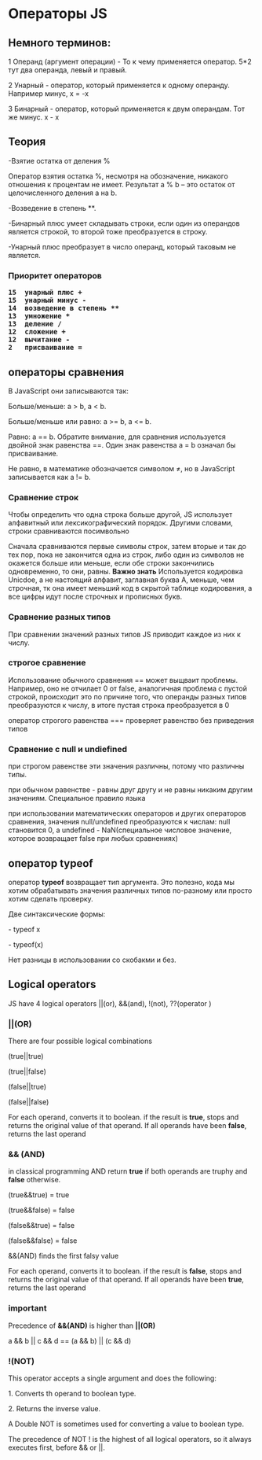  <h1>Операторы JS</h1>
    
<h2>Немного терминов:</h2>
    <p>1 Операнд (аргумент операции) - То к чему применяется оператор. 5*2 тут два операнда, левый и правый.</p>
    <p>2 Унарный - оператор, который применяется к одному операнду. Например минус, х = -х</p>
    <p>3 Бинарный - оператор, который применяется к двум операндам. Тот же минус. х - х</p>
    
<h2>Теория</h2>
    <p>-Взятие остатка от деления %</p>
    <p>Оператор взятия остатка %, несмотря на обозначение, никакого отношения к процентам не имеет. Результат a % b – это остаток от целочисленного деления a на b.</p>
    <p>-Возведение в степень **.</p>
    <p>-Бинарный плюс умеет складывать строки, если один из операндов является строкой, то второй тоже преобразуется в строку.</p>
    <p>-Унарный плюс преобразует в число операнд, который таковым не является.</p>
     
<h3>Приоритет операторов
        
    15	унарный плюс +
    15	унарный минус -
    14	возведение в степень **
    13	умножение *
    13	деление	/
    12	сложение +
    12	вычитание -
    2	присваивание =

<H2>операторы сравнения</H2>

<p>В JavaScript они записываются так:</p>

<p>Больше/меньше: a > b, a < b.</p>
<p>Больше/меньше или равно: a >= b, a <= b.</p>
<p>Равно: a == b. Обратите внимание, для сравнения используется двойной знак равенства ==. Один знак равенства a = b означал бы присваивание.</p>
<p>Не равно, в математике обозначается символом ≠, но в JavaScript записывается как a != b.</p>

<H3>Сравнение строк</H3>

<p>Чтобы определить что одна строка больше другой, JS использует алфавитный или лексикографический порядок. Другими словами, строки сравниваются посимвольно</p>
<p>Сначала сравниваются первые символы строк, затем вторые и так до тех пор, пока не закончится одна из строк, либо один из символов не окажется больше или меньше, если обе строки закончились одновременно, то они, равны. <b>Важно знать</b> Используется кодировка Unicdoe, а не настоящий алфавит, заглавная буква А, меньше, чем строчная, тк она имеет меньший код в скрытой таблице кодирования, а все цифры идут после строчных и прописных букв. </p>

<H3>Сравнение разных типов</H3>
<p>При сравнении значений разных типов JS приводит каждое из них к числу.</p>

<H3>строгое сравнение</H3>
<p>Использование обычного сравнения == может выщваит проблемы. Например, оно не отчилает 0 от false, аналогичная проблема с пустой строкой, происходит это по причине того, что операнды разных типов преобразуются к числу, в итоге пустая строка преобразуется в 0</p>

<p>оператор строгого равенства === проверяет равенство без приведения типов</p>

<H3>Сравнение c null и undiefined</H3>
<p>при строгом равенстве эти значения различны, потому что различны типы.</p>
<p>при обычном равенстве - равны друг другу и не равны никаким другим значениям. Специальное правило языка</p>
<p>при использовании математических операторов и других операторов сравнения, значения null/undefined преобразуются к числам: null становится 0, а undefined - NaN(специальное числовое значение, которое возвращает false при любых сравнениях)</p>

<H2>оператор typeof</H2>

<p>оператор <b>typeof</b> возвращает тип аргумента. Это полезно, кода мы хотим обрабатывать значения различных типов по-разному или просто хотим сделать проверку.</p>
<p>Две синтаксические формы:</p>
<p>- typeof x</p>
<p>- typeof(x)</p>
<p>Нет разницы в использовании со скобакми и без.</p>

<H2>Logical operators</H2>
<p>JS have 4 logical operators ||(or), &&(and), !(not), ??(operator )</p>

<H3>||(OR)</H3>
<p>There are four possible logical combinations</p>
<p>(true||true)</p>
<p>(true||false)</p>
<p>(false||true)</p>
<p>(false||false)</p>
<p>For each operand, converts it to boolean. if the result is <b>true</b>, stops and returns the original value of that operand. If all operands have been <b>false</b>, returns the last operand</p>

<H3>&& (AND)</H3>
<p>in classical programming AND return <b>true</b> if both operands are truphy and <b>false</b> otherwise.</p>
<p>(true&&true) = true</p>
<p>(true&&false) = false</p>
<p>(false&&true) = false</p>
<p>(false&&false) = false</p>
<p>&&(AND) finds the first falsy value</p>
<p><p>For each operand, converts it to boolean. if the result is <b>false</b>, stops and returns the original value of that operand. If all operands have been <b>true</b>, returns the last operand</p></p>
<h3>important</h3>
<p>Precedence of <b>&&(AND)</b> is higher than <b>||(OR)</b></p>
<p>a && b || c && d == (a && b) || (c && d)</p>

<H3>!(NOT)</H3>
<p>This operator accepts a single argument and does the following:</p>
<p>1. Converts th operand to boolean type.</p>
<p>2. Returns the inverse value.</p>
<p>A Double NOT is sometimes used for converting a value to boolean type.</p>
<p>The precedence of NOT ! is the highest of all logical operators, so it always executes first, before && or ||.</p>

<H3></H3>
<p></p>
<p></p>
<p></p>